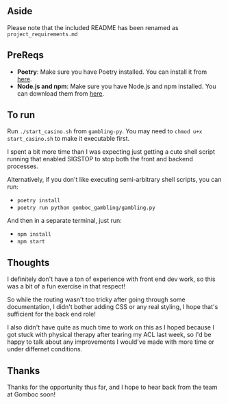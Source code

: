 
## Aside
Please note that the included README has been renamed as `project_requirements.md`

## PreReqs
- **Poetry**: Make sure you have Poetry installed. You can install it from [here](https://python-poetry.org/docs/#installation).
- **Node.js and npm**: Make sure you have Node.js and npm installed. You can download them from [here](https://nodejs.org/).


## To run

Run `./start_casino.sh` from `gambling-py`. You may need to `chmod u+x start_casino.sh` to make it executable first.

I spent a bit more time than I was expecting just getting a cute shell script running that enabled SIGSTOP to stop both the front and backend processes. 

Alternatively, if you don't like executing semi-arbitrary shell scripts, you can run:
- `poetry install`
- `poetry run python gomboc_gambling/gambling.py`

And then in a separate terminal, just run:
- `npm install`
- `npm start`



## Thoughts

I definitely don't have a ton of experience with front end dev work, so this was a bit of a fun exercise in that respect!

So while the routing wasn't too tricky after going through some documentation, I didn't bother adding CSS or any real styling, I hope that's sufficient for the back end role!

I also didn't have quite as much time to work on this as I hoped because I got stuck with physical therapy after tearing my ACL last week, so I'd be happy to talk about any improvements I would've made with more time or under differnet conditions.


## Thanks
Thanks for the opportunity thus far, and I hope to hear back from the team at Gomboc soon!